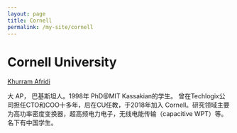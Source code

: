 ```yaml
---
layout: page
title: Cornell
permalink: /my-site/cornell
---
```

# Cornell University 

[Khurram Afridi](https://www.engineering.cornell.edu/faculty-directory/khurram-khan-afridi) 

大 AP， 巴基斯坦人。1998年 PhD@MIT Kassakian的学生。
曾在Techlogix公司担任CTO和COO十多年，后在CU任教，于2018年加入
Cornell。研究领域主要为高功率密度变换器，超高频电力电子，无线电能传输（capacitive WPT）等。
名下有中国学生。

